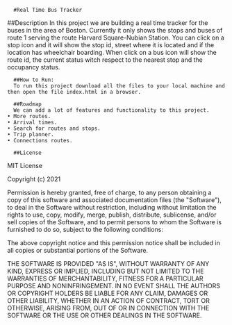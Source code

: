       #Real Time Bus Tracker

##Description
In this project we are building a real time tracker for the buses in the area of Boston. Currently it only shows the stops and buses of route 1  serving the route Harvard Square-Nubian Station.
You can click on a stop icon and it will show the stop id, street where it is located and if the location has wheelchair boarding.
	When click on a bus icon will show the route id, the current status witch respect to the nearest stop and the occupancy status.

      ##How to Run:
      To run this project download all the files to your local machine and then open the file index.html in a browser.

      ##Roadmap
      We can add a lot of features and functionality to this project. 
    • More routes.
    • Arrival times.
    • Search for routes and stops.
    • Trip planner.
    • Connections routes.
      
      ##License
MIT License

Copyright (c) 2021

Permission is hereby granted, free of charge, to any person obtaining a copy
of this software and associated documentation files (the "Software"), to deal
in the Software without restriction, including without limitation the rights
to use, copy, modify, merge, publish, distribute, sublicense, and/or sell
copies of the Software, and to permit persons to whom the Software is
furnished to do so, subject to the following conditions:

The above copyright notice and this permission notice shall be included in all
copies or substantial portions of the Software.

THE SOFTWARE IS PROVIDED "AS IS", WITHOUT WARRANTY OF ANY KIND, EXPRESS OR
IMPLIED, INCLUDING BUT NOT LIMITED TO THE WARRANTIES OF MERCHANTABILITY,
FITNESS FOR A PARTICULAR PURPOSE AND NONINFRINGEMENT. IN NO EVENT SHALL THE
AUTHORS OR COPYRIGHT HOLDERS BE LIABLE FOR ANY CLAIM, DAMAGES OR OTHER
LIABILITY, WHETHER IN AN ACTION OF CONTRACT, TORT OR OTHERWISE, ARISING FROM,
OUT OF OR IN CONNECTION WITH THE SOFTWARE OR THE USE OR OTHER DEALINGS IN THE
SOFTWARE.